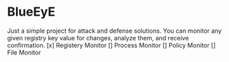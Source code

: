 # BlueEyE
Just a simple project for attack and defense solutions. You can monitor any given registry key value for changes, analyze them, and receive confirmation.
[x] Registery Monitor
[] Process Monitor
[] Policy Monitor
[] File Monitor
